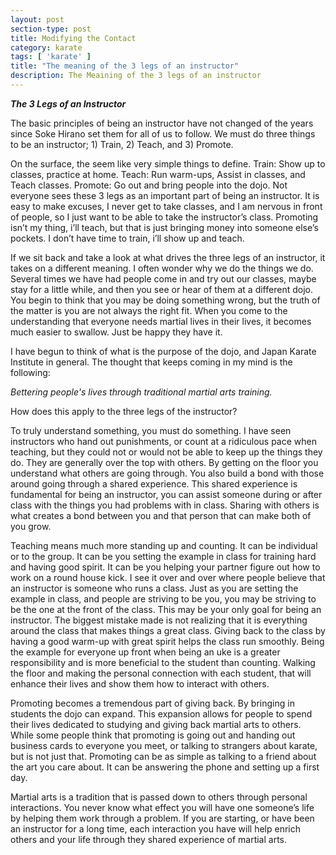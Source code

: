 ```yaml
---
layout: post
section-type: post
title: Modifying the Contact
category: karate
tags: [ 'karate' ]
title: "The meaning of the 3 legs of an instructor"
description: The Meaining of the 3 legs of an instructor
---
```



***The 3 Legs of an Instructor***

The basic principles of being an instructor have not changed of the years since Soke Hirano set them for all of us to follow.  We must do three things to be an instructor; 1) Train, 2) Teach, and 3) Promote.

On the surface, the seem like very simple things to define.  Train: Show up to classes, practice at home.  Teach:  Run warm-ups, Assist in classes, and Teach classes.  Promote: Go out and bring people into the dojo.  Not everyone sees these 3 legs as an important part of being an instructor.  It is easy to make excuses, I never get to take classes, and I am nervous in front of people, so I just want to be able to take the instructor’s class.  Promoting isn’t my thing, i’ll teach, but that is just bringing money into someone else’s pockets.  I don’t have time to train, i’ll show up and teach.

If we sit back and take a look at what drives the three legs of an instructor, it takes on a different meaning.  I often wonder why we do the things we do.  Several times we have had people come in and try out our classes, maybe stay for a little while, and then you see or hear of them at a different dojo.  You begin to think that you may be doing something wrong, but the truth of the matter is you are not always the right fit. When you come to the understanding that everyone needs martial lives in their lives, it becomes much easier to swallow.  Just be happy they have it. 

I have begun to think of what is the purpose of the dojo, and Japan Karate Institute in general.  The thought that keeps coming in my mind is the following:

_Bettering people's lives through traditional martial arts training._

How does this apply to the three legs of the instructor?

To truly understand something, you must do something.  I have seen instructors who hand out punishments, or count at a ridiculous pace when teaching, but they could not or would not be able to keep up the things they do.  They are generally over the top with others.  By getting on the floor you understand what others are going through.  You also build a bond with those around going through a shared experience.  This shared experience is fundamental for being an instructor, you can assist someone during or after class with the things you had problems with in class.  Sharing with others is what creates a bond between you and that person that can make both of you grow.

Teaching means much more standing up and counting.  It can be individual or to the group.  It can be you setting the example in class for training hard and having good spirit.  It can be you helping your partner figure out how to work on a round house kick.  I see it over and over where people believe that an instructor is someone who runs a class.  Just as you are setting the example in class, and people are striving to be you, you may be striving to be the one at the front of the class.  This may be your only goal for being an instructor.  The biggest mistake made is not realizing that it is everything around the class that makes things a great class.  Giving back to the class by having a good warm-up with great spirit helps the class run smoothly.  Being the example for everyone up front when being an uke is a greater responsibility and is more beneficial to the student than counting.  Walking the floor and making the personal connection with each student, that will enhance their lives and show them how to interact with others.

Promoting becomes a tremendous part of giving back.  By bringing in students the dojo can expand.  This expansion allows for people to spend their lives dedicated to studying and giving back martial arts to others.  While some people think that promoting is going out and handing out business cards to everyone you meet, or talking to strangers about karate, but is not just that.  Promoting can be as simple as talking to a friend about the art you care about.  It can be answering the phone and setting up a first day.

Martial arts is a tradition that is passed down to others through personal interactions.  You never know what effect you will have one someone’s life by helping them work through a problem.  If you are starting, or have been an instructor for a long time, each interaction you have will help enrich others and your life through they shared experience of martial arts.

